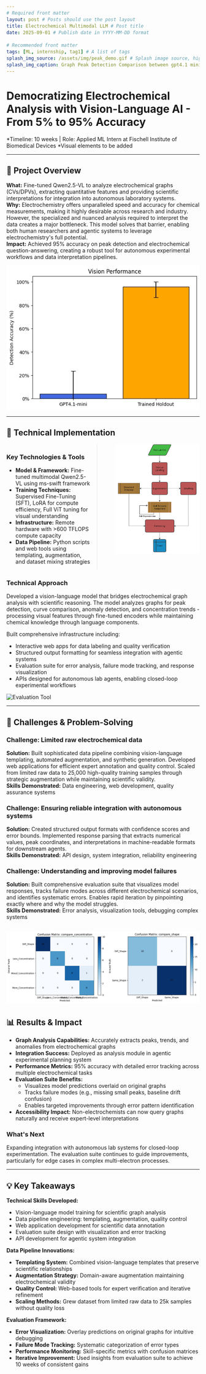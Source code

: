 ```yaml
---
# Required front matter
layout: post # Posts should use the post layout
title: Electrochemical Multimodal LLM # Post title
date: 2025-09-01 # Publish date in YYYY-MM-DD format

# Recommended front matter
tags: [ML, internship, tag1] # A list of tags
splash_img_source: /assets/img/peak_demo.gif # Splash image source, high resolution images with an aspect ratio close to 4:3 recommended
splash_img_caption: Graph Peak Detection Comparison between gpt4.1 mini and my model
---
```


# Democratizing Electrochemical Analysis with Vision-Language AI - From 5% to 95% Accuracy

*Timeline: 10 weeks | Role: Applied ML Intern at Fischell Institute of Biomedical Devices
*Visual elements to be added

---

## 🎯 Project Overview
**What:** Fine-tuned Qwen2.5-VL to analyze electrochemical graphs (CVs/DPVs), extracting quantitative features and providing scientific interpretations for integration into autonomous laboratory systems.  
**Why:** Electrochemistry offers unparalleled speed and accuracy for chemical measurements, making it highly desirable across research and industry. However, the specialized and nuanced analysis required to interpret the data creates a major bottleneck. This model solves that barrier, enabling both human researchers and agentic systems to leverage electrochemistry's full potential.  
**Impact:** Achieved 95% accuracy on peak detection and electrochemical question-answering, creating a robust tool for autonomous experimental workflows and data interpretation pipelines.

![Quantified Performance](/assets/img/pointing_perf_graph.jpg "Quantified Performance")

---

## 🔧 Technical Implementation

<div style="display: flex; gap: 2rem; margin: 1rem 0;">
  <div style="flex: 1; padding-right: 1rem; border-right: 1px solid #e5e5e5;">
    <!-- Left column markdown content goes here -->
    <div class="markdown-content">
      <h3>Key Technologies & Tools</h3>
      <ul>
        <li><strong>Model & Framework:</strong> Fine-tuned multimodal Qwen2.5-VL using ms-swift framework</li>
        <li><strong>Training Techniques:</strong> Supervised Fine-Tuning (SFT), LoRA for compute efficiency, Full ViT tuning for visual understanding</li>
        <li><strong>Infrastructure:</strong> Remote hardware with >600 TFLOPS compute capacity</li>
        <li><strong>Data Pipeline:</strong> Python scripts and web tools using templating, augmentation, and dataset mixing strategies</li>
      </ul>
    </div>
  </div>
  
  <div style="flex: 1; padding-left: 1rem;">
    <!-- Right column markdown content goes here -->
    <div class="markdown-content">
      <img src="/assets/img/data_pipeline_cvllm.jpg" alt="Data Pipeline" title="Data Pipeline" style="max-width: 100%; height: auto;">
    </div>
  </div>
</div>


### Technical Approach
Developed a vision-language model that bridges electrochemical graph analysis with scientific reasoning. The model analyzes graphs for peak detection, curve comparison, anomaly detection, and concentration trends - processing visual features through fine-tuned encoders while maintaining chemical knowledge through language components.

Built comprehensive infrastructure including:
- Interactive web apps for data labeling and quality verification
- Structured output formatting for seamless integration with agentic systems
- Evaluation suite for error analysis, failure mode tracking, and response visualization
- APIs designed for autonomous lab agents, enabling closed-loop experimental workflows

![Evaluation Tool](/assets/img/eval_suite.gif "Evaluation Tool")

---

## 🚧 Challenges & Problem-Solving
### Challenge: Limited raw electrochemical data
**Solution:** Built sophisticated data pipeline combining vision-language templating, automated augmentation, and synthetic generation. Developed web applications for efficient expert annotation and quality control. Scaled from limited raw data to 25,000 high-quality training samples through strategic augmentation while maintaining scientific validity.  
**Skills Demonstrated:** Data engineering, web development, quality assurance systems

### Challenge: Ensuring reliable integration with autonomous systems
**Solution:** Created structured output formats with confidence scores and error bounds. Implemented response parsing that extracts numerical values, peak coordinates, and interpretations in machine-readable formats for downstream agents.  
**Skills Demonstrated:** API design, system integration, reliability engineering

### Challenge: Understanding and improving model failures
**Solution:** Built comprehensive evaluation suite that visualizes model responses, tracks failure modes across different electrochemical scenarios, and identifies systematic errors. Enables rapid iteration by pinpointing exactly where and why the model struggles.  
**Skills Demonstrated:** Error analysis, visualization tools, debugging complex systems

![Some Analysis Metrics](/assets/img/skills_conf_matrixes.jpg "Some Analysis Metrics")
---

## 📊 Results & Impact
- **Graph Analysis Capabilities:** Accurately extracts peaks, trends, and anomalies from electrochemical graphs
- **Integration Success:** Deployed as analysis module in agentic experimental planning system
- **Performance Metrics:** 95% accuracy with detailed error tracking across multiple electrochemical tasks
- **Evaluation Suite Benefits:** 
  - Visualizes model predictions overlaid on original graphs
  - Tracks failure modes (e.g., missing small peaks, baseline drift confusion)
  - Enables targeted improvements through error pattern identification
- **Accessibility Impact:** Non-electrochemists can now query graphs naturally and receive expert-level interpretations

### What's Next
Expanding integration with autonomous lab systems for closed-loop experimentation. The evaluation suite continues to guide improvements, particularly for edge cases in complex multi-electron processes.



---

## 💡 Key Takeaways
**Technical Skills Developed:**
- Vision-language model training for scientific graph analysis
- Data pipeline engineering: templating, augmentation, quality control
- Web application development for scientific data annotation
- Evaluation suite design with visualization and error tracking
- API development for agentic system integration

**Data Pipeline Innovations:**
- **Templating System:** Combined vision-language templates that preserve scientific relationships
- **Augmentation Strategy:** Domain-aware augmentation maintaining electrochemical validity
- **Quality Control:** Web-based tools for expert verification and iterative refinement
- **Scaling Methods:** Grew dataset from limited raw data to 25k samples without quality loss

**Evaluation Framework:**
- **Error Visualization:** Overlay predictions on original graphs for intuitive debugging
- **Failure Mode Tracking:** Systematic categorization of error types
- **Performance Monitoring:** Skill-specific metrics with confusion matrices
- **Iterative Improvement:** Used insights from evaluation suite to achieve 10 weeks of consistent gains
